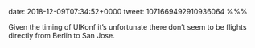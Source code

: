 date: 2018-12-09T07:34:52+0000
tweet: 1071669492910936064
%%%

Given the timing of UIKonf it’s unfortunate there don’t seem to be flights directly from Berlin to San Jose.
